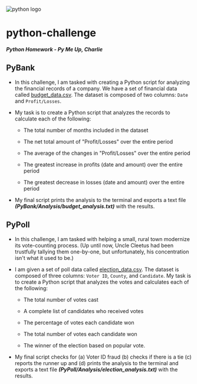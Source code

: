 ![python logo](https://www.python.org/static/community_logos/python-logo-generic.svg)
# python-challenge
**_Python Homework - Py Me Up, Charlie_**
## PyBank

* In this challenge, I am tasked with creating a Python script for analyzing the financial records of a company. We have a set of financial data called [budget_data.csv](PyBank/Resources/budget_data.csv). The dataset is composed of two columns: `Date` and `Profit/Losses`. 

* My task is to create a Python script that analyzes the records to calculate each of the following:

  * The total number of months included in the dataset

  * The net total amount of "Profit/Losses" over the entire period

  * The average of the changes in "Profit/Losses" over the entire period

  * The greatest increase in profits (date and amount) over the entire period

  * The greatest decrease in losses (date and amount) over the entire period

* My final script prints the analysis to the terminal and exports a text file **_(PyBank/Analysis/budget_analysis.txt)_** with the results.

## PyPoll 

* In this challenge, I am tasked with helping a small, rural town modernize its vote-counting process. (Up until now, Uncle Cleetus had been trustfully tallying them one-by-one, but unfortunately, his concentration isn't what it used to be.)

* I am given a set of poll data called [election_data.csv](PyPoll/Resources/election_data.csv). The dataset is composed of three columns: `Voter ID`, `County`, and `Candidate`. My task is to create a Python script that analyzes the votes and calculates each of the following:

  * The total number of votes cast

  * A complete list of candidates who received votes

  * The percentage of votes each candidate won

  * The total number of votes each candidate won

  * The winner of the election based on popular vote.

* My final script checks for (a) Voter ID fraud (b) checks if there is a tie (c) reports the runner up and  (d) prints the analysis to the terminal and exports a text file **_(PyPoll/Analysis/election_analysis.txt)_** with the results.
